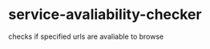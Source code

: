 service-avaliability-checker
============================

checks if specified urls are avaliable to browse
